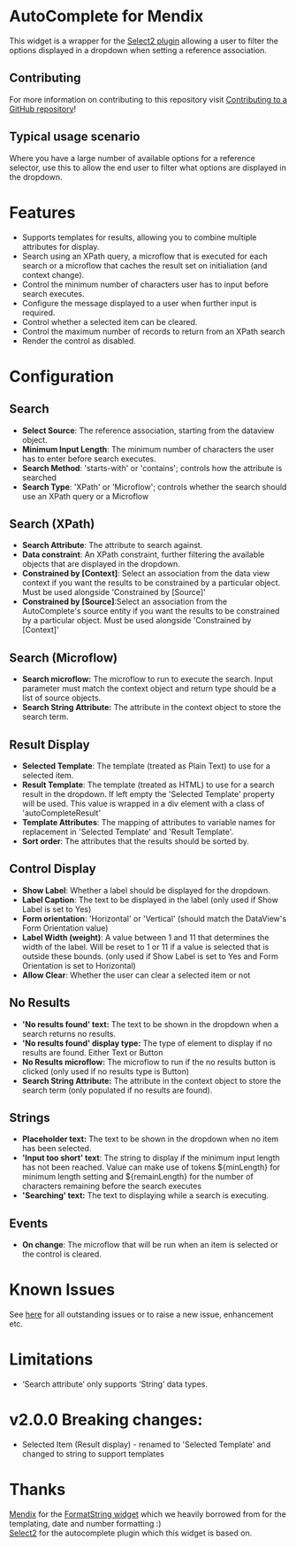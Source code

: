 # AutoComplete for Mendix

This widget is a wrapper for the [Select2 plugin](https://select2.github.io/)  allowing a user to filter the options displayed in a dropdown when setting a reference association.

## Contributing

For more information on contributing to this repository visit [Contributing to a GitHub repository](https://world.mendix.com/display/howto50/Contributing+to+a+GitHub+repository)!

## Typical usage scenario

Where you have a large number of available options for a reference selector, use this to allow the end user to filter what options are displayed in the dropdown.

# Features

- Supports templates for results, allowing you to combine multiple attributes for display.
- Search using an XPath query, a microflow that is executed for each search or a microflow that caches the result set on initialiation (and context change).
- Control the minimum number of characters user has to input before search executes.
- Configure the message displayed to a user when further input is required.
- Control whether a selected item can be cleared.
- Control the maximum number of records to return from an XPath search
- Render the control as disabled.

# Configuration

## Search
- **Select Source**: The reference association, starting from the dataview object.
- **Minimum Input Length**: The minimum number of characters the user has to enter before search executes.
- **Search Method**: 'starts-with' or 'contains'; controls how the attribute is searched
- **Search Type**: 'XPath' or 'Microflow'; controls whether the search should use an XPath query or a Microflow

## Search (XPath)
- **Search Attribute**: The attribute to search against.
- **Data constraint**: An XPath constraint, further filtering the available objects that are displayed in the dropdown.
- **Constrained by [Context]**: Select an association from the data view context if you want the results to be constrained by a particular object. Must be used alongside 'Constrained by [Source]' 
- **Constrained by [Source]**:Select an association from the AutoComplete's source entity if you want the results to be constrained by a particular object. Must be used alongside 'Constrained by [Context]'

## Search (Microflow)
- **Search microflow:** The microflow to run to execute the search. Input parameter must match the context object and return type should be a list of source objects.
- **Search String Attribute:** The attribute in the context object to store the search term.

## Result Display
- **Selected Template**: The template (treated as Plain Text) to use for a selected item. 
- **Result Template**: The template (treated as HTML) to use for a search result in the dropdown. If left empty the 'Selected Template' property will be used. This value is wrapped in a div element with a class of 'autoCompleteResult' 
- **Template Attributes**: The mapping of attributes to variable names for replacement in 'Selected Template' and 'Result Template'.
- **Sort order**: The attributes that the results should be sorted by.

## Control Display
- **Show Label**: Whether a label should be displayed for the dropdown.
- **Label Caption**: The text to be displayed in the label (only used if Show Label is set to Yes)
- **Form orientation**: 'Horizontal' or 'Vertical' (should match the DataView's Form Orientation value)
- **Label Width (weight)**: A value between 1 and 11 that determines the width of the label. Will be reset to 1 or 11 if a value is selected that is outside these bounds. (only used if Show Label is set to Yes and Form Orientation is set to Horizontal)
- **Allow Clear**: Whether the user can clear a selected item or not

## No Results
- **'No results found' text:** The text to be shown in the dropdown when a search returns no results.
- **'No results found' display type:** The type of element to display if no results are found. Either Text or Button
- **No Results microflow:** The microflow to run if the no results button is clicked (only used if no results type is Button)
- **Search String Attribute:** The attribute in the context object to store the search term (only populated if no results are found).

## Strings
- **Placeholder text:** The text to be shown in the dropdown when no item has been selected.
- **'Input too short' text**: The string to display if the minimum input length has not been reached. Value can make use of tokens ${minLength} for minimum length setting and ${remainLength} for the number of characters remaining before the search executes
- **'Searching' text:** The text to displaying while a search is executing.

## Events
- **On change**: The microflow that will be run when an item is selected or the control is cleared.

# Known Issues

See [here](https://github.com/AuraQ/AutoCompleteForMendix/issues) for all outstanding issues or to raise a new issue, enhancement etc.

# Limitations

- ‘Search attribute’ only supports ‘String’ data types.

# v2.0.0 Breaking changes:
- Selected Item (Result display) - renamed to 'Selected Template' and changed to string to support templates

# Thanks

[Mendix](https://github.com/mendix) for the [FormatString widget](https://github.com/mendix/FormatString) which we heavily borrowed from for the templating, date and number formatting :)  
[Select2](https://github.com/select2) for the autocomplete plugin which this widget is based on.